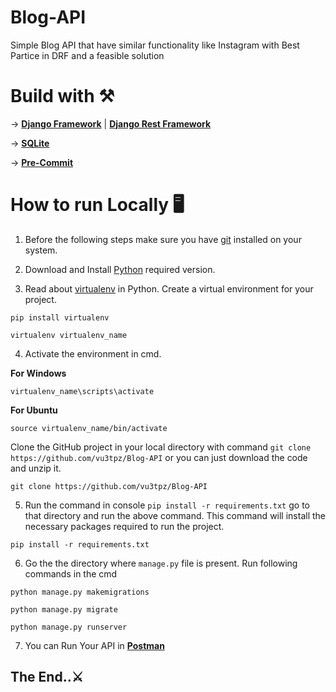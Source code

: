 # Blog-API

Simple Blog API that have similar functionality like Instagram with Best Partice in DRF and a feasible solution

# Build with ⚒️

-> [**Django Framework**](https://www.djangoproject.com/) | [**Django Rest Framework**](https://www.django-rest-framework.org/)

-> [**SQLite**](https://www.sqlite.org/)

-> [**Pre-Commit**](https://pre-commit.com/)

# How to run Locally 🖥️

1. Before the following steps make sure you have [git](https://git-scm.com/downloads) installed on your system.


2. Download and Install [Python](https://www.python.org/) required version.


3. Read about [virtualenv](https://docs.python.org/3/tutorial/venv.html) in Python. Create a virtual environment for your project.


```
pip install virtualenv
```
```
virtualenv virtualenv_name
```


4. Activate the environment in cmd.

**For Windows**
```
virtualenv_name\scripts\activate
```


**For Ubuntu**
```
source virtualenv_name/bin/activate
```


Clone the GitHub project in your local directory with command `git clone https://github.com/vu3tpz/Blog-API` or you can just download the code and unzip it.


```
git clone https://github.com/vu3tpz/Blog-API
```


5. Run the command in console `pip install -r requirements.txt`  go to that directory and run the above command. This command will install the necessary packages required to run the project.


```
pip install -r requirements.txt
```


6. Go the the directory where `manage.py` file is present. Run following commands in the cmd


```
python manage.py makemigrations
```
```
python manage.py migrate
```
```
python manage.py runserver
```


7. You can Run Your API in [**Postman**](https://www.postman.com/)



## The End..⚔️
